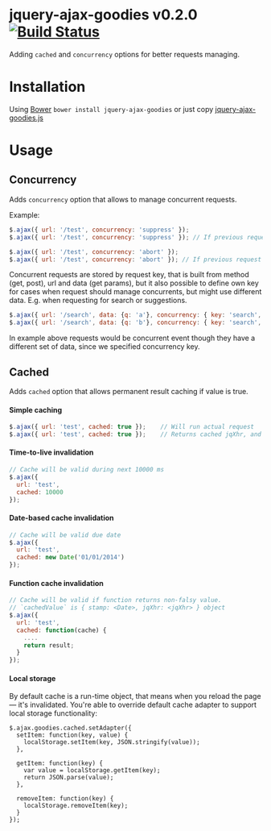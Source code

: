 jquery-ajax-goodies v0.2.0 [![Build Status](https://travis-ci.org/fantactuka/jquery-ajax-goodies.png?branch=master)](https://travis-ci.org/fantactuka/jquery-ajax-goodies)
==================

Adding `cached` and `concurrency` options for better requests managing.

# Installation
Using [Bower](http://twitter.github.com/bower/) `bower install jquery-ajax-goodies` or just copy [jquery-ajax-goodies.js](https://raw.github.com/fantactuka/jquery-ajax-goodies/master/jquery-ajax-goodies.js)

# Usage
## Concurrency 

Adds `concurrency` option that allows to manage concurrent requests.

Example:

```js
$.ajax({ url: '/test', concurrency: 'suppress' });
$.ajax({ url: '/test', concurrency: 'suppress' }); // If previous request is not finished yet, will abort it

$.ajax({ url: '/test', concurrency: 'abort' });
$.ajax({ url: '/test', concurrency: 'abort' }); // If previous request is not finished yet, will abort new one
```

Concurrent requests are stored by request key, that is built from method (get, post), url and data (get params),
but it also possible to define own key for cases when request should manage concurrents, but might use
different data. E.g. when requesting for search or suggestions.

```js
$.ajax({ url: '/search', data: {q: 'a'}, concurrency: { key: 'search', type: 'suppress' } });
$.ajax({ url: '/search', data: {q: 'b'}, concurrency: { key: 'search', type: 'suppress' } });
```

In example above requests would be concurrent event though they have a different set of data, since
we specified concurrency key. 

## Cached

Adds `cached` option that allows permanent result caching if value is true.

#### Simple caching
```js
$.ajax({ url: 'test', cached: true });    // Will run actual request
$.ajax({ url: 'test', cached: true });    // Returns cached jqXhr, and does not run request
```

#### Time-to-live invalidation
```js
// Cache will be valid during next 10000 ms
$.ajax({ 
  url: 'test', 
  cached: 10000 
}); 
```

#### Date-based cache invalidation
```js
// Cache will be valid due date
$.ajax({ 
  url: 'test', 
  cached: new Date('01/01/2014') 
});
```

#### Function cache invalidation
```js
// Cache will be valid if function returns non-falsy value.
// `cachedValue` is { stamp: <Date>, jqXhr: <jqXhr> } object
$.ajax({ 
  url: 'test', 
  cached: function(cache) {
    ....
    return result;
  } 
}); 
```

#### Local storage
By default cache is a run-time object, that means when you reload the page — it's invalidated. You're able to override
default cache adapter to support local storage functionality:

```
$.ajax.goodies.cached.setAdapter({
  setItem: function(key, value) {
    localStorage.setItem(key, JSON.stringify(value));
  },

  getItem: function(key) {
    var value = localStorage.getItem(key);
    return JSON.parse(value);
  },

  removeItem: function(key) {
    localStorage.removeItem(key);
  }
});
```
